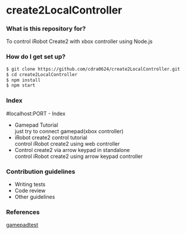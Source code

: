 # create2LocalController #

### What is this repository for? 
To control iRobot Create2 with xbox controller using Node.js

### How do I get set up? ###

```sh
$ git clone https://github.com/cdra0624/create2LocalController.git
$ cd create2LocalController
$ npm install
$ npm start
```

### Index ###
#localhost:PORT - Index
* Gamepad Tutorial  
just try to connect gamepad(xbox controller)
* iRobot create2 control tutorial  
control iRobot create2 using web controller
* Control create2 via arrow keypad in standalone  
control iRobot create2 using arrow keypad controller

### Contribution guidelines ###

* Writing tests
* Code review
* Other guidelines

### References ###
[gamepadtest](https://github.com/luser/gamepadtest "https://github.com/luser/gamepadtest") 